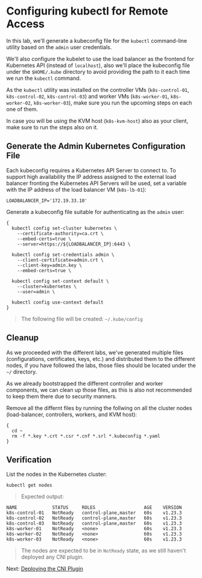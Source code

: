# Configuring kubectl for Remote Access

In this lab, we'll generate a kubeconfig file for the `kubectl` command-line utility based on the `admin` user credentials.

We'll also configure the kubelet to use the load balancer as the frontend for Kubernetes API (instead of `localhost`), also we'll place the kubeconfig file under the `$HOME/.kube` directory to avoid providing the path to it each time we run the `kubectl` command.

As the `kubectl` utility was installed on the controller VMs (`k8s-control-01`, `k8s-control-02`, `k8s-control-03`) and worker VMs (`k8s-worker-01`, `k8s-worker-02`, `k8s-worker-03`), make sure you run the upcoming steps on each one of them.

In case you will be using the KVM host (`k8s-kvm-host`) also as your client, make sure to run the steps also on it.

## Generate the Admin Kubernetes Configuration File

Each kubeconfig requires a Kubernetes API Server to connect to. To support high availability the IP address assigned to the external load balancer fronting the Kubernetes API Servers will be used, set a variable with the IP address of the load balancer VM (`k8s-lb-01`):
```
LOADBALANCER_IP='172.19.33.10'
```

Generate a kubeconfig file suitable for authenticating as the `admin` user:

```
{
  kubectl config set-cluster kubernetes \
    --certificate-authority=ca.crt \
    --embed-certs=true \
    --server=https://${LOADBALANCER_IP}:6443 \

  kubectl config set-credentials admin \
    --client-certificate=admin.crt \
    --client-key=admin.key \
    --embed-certs=true \

  kubectl config set-context default \
    --cluster=kubernetes \
    --user=admin \

  kubectl config use-context default
}
```
> The following file will be created: `~/.kube/config`

## Cleanup
As we proceeded with the different labs, we've generated multiple files (configurations, certificates, keys, etc.) and distributed them to the different nodes, if you have followed the labs, those files should be located under the `~/` directory.

As we already bootstrapped the different controller and worker components, we can clean up those files, as this is also not recommended to keep them there due to security manners.

Remove all the differnt files by running the follwing on all the cluster nodes (load-balancer, controllers, workers, and KVM host):
```
{
  cd ~
  rm -f *.key *.crt *.csr *.cnf *.srl *.kubeconfig *.yaml
}
```

## Verification
List the nodes in the Kubernetes cluster:
```
kubectl get nodes
```

> Expected output:
```
NAME             STATUS     ROLES                  AGE    VERSION
k8s-control-01   NotReady   control-plane,master   60s    v1.23.3
k8s-control-02   NotReady   control-plane,master   60s    v1.23.3
k8s-control-03   NotReady   control-plane,master   60s    v1.23.3
k8s-worker-01    NotReady   <none>                 60s    v1.23.3
k8s-worker-02    NotReady   <none>                 60s    v1.23.3
k8s-worker-03    NotReady   <none>                 60s    v1.23.3
```
> The nodes are expected to be in `NotReady` state, as we still haven't deployed any CNI plugin.

Next: [Deploying the CNI Plugin](14-cni-plugin.md)
